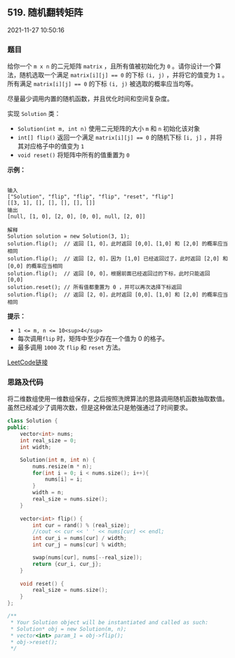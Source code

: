 ## 519. 随机翻转矩阵

2021-11-27 10:50:16

### 题目

给你一个 ``m x n`` 的二元矩阵 ``matrix`` ，且所有值被初始化为 ``0`` 。请你设计一个算法，随机选取一个满足 ``matrix[i][j] == 0`` 的下标 ``(i, j)`` ，并将它的值变为 ``1`` 。所有满足 ``matrix[i][j] == 0`` 的下标 ``(i, j)`` 被选取的概率应当均等。

尽量最少调用内置的随机函数，并且优化时间和空间复杂度。

实现 ``Solution`` 类：


- ``Solution(int m, int n)`` 使用二元矩阵的大小 ``m`` 和 ``n`` 初始化该对象
- ``int[] flip()`` 返回一个满足 ``matrix[i][j] == 0`` 的随机下标 ``[i, j]`` ，并将其对应格子中的值变为 ``1``
- ``void reset()`` 将矩阵中所有的值重置为 ``0``




**示例：**

```

输入
["Solution", "flip", "flip", "flip", "reset", "flip"]
[[3, 1], [], [], [], [], []]
输出
[null, [1, 0], [2, 0], [0, 0], null, [2, 0]]

解释
Solution solution = new Solution(3, 1);
solution.flip();  // 返回 [1, 0]，此时返回 [0,0]、[1,0] 和 [2,0] 的概率应当相同
solution.flip();  // 返回 [2, 0]，因为 [1,0] 已经返回过了，此时返回 [2,0] 和 [0,0] 的概率应当相同
solution.flip();  // 返回 [0, 0]，根据前面已经返回过的下标，此时只能返回 [0,0]
solution.reset(); // 所有值都重置为 0 ，并可以再次选择下标返回
solution.flip();  // 返回 [2, 0]，此时返回 [0,0]、[1,0] 和 [2,0] 的概率应当相同
```



**提示：**


- ``1 <= m, n <= 10<sup>4</sup>``
- 每次调用``flip`` 时，矩阵中至少存在一个值为 0 的格子。
- 最多调用 ``1000`` 次 ``flip`` 和 ``reset`` 方法。



[LeetCode链接](https://leetcode-cn.com/problems/random-flip-matrix/)

### 思路及代码

将二维数组使用一维数组保存，之后按照洗牌算法的思路调用随机函数抽取数值。虽然已经减少了调用次数，但是这种做法只是勉强通过了时间要求。

```cpp
class Solution {
public:
    vector<int> nums;
    int real_size = 0;
    int width;

    Solution(int m, int n) {
        nums.resize(m * n);
        for(int i = 0; i < nums.size(); i++){
            nums[i] = i;
        }
        width = n;
        real_size = nums.size();
    }
    
    vector<int> flip() {
        int cur = rand() % (real_size);
        //cout << cur << ' ' << nums[cur] << endl;
        int cur_i = nums[cur] / width;
        int cur_j = nums[cur] % width;

        swap(nums[cur], nums[--real_size]);
        return {cur_i, cur_j};
    }
    
    void reset() {
        real_size = nums.size();
    }
};

/**
 * Your Solution object will be instantiated and called as such:
 * Solution* obj = new Solution(m, n);
 * vector<int> param_1 = obj->flip();
 * obj->reset();
 */
 ```
